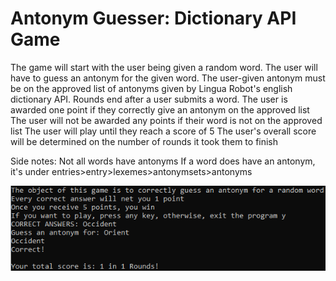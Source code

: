 # Antonym Guesser: Dictionary API Game

The game will start with the user being given a random word.
The user will have to guess an antonym for the given word.
The user-given antonym must be on the approved list of antonyms given by Lingua Robot's english dictionary API.
Rounds end after a user submits a word.
The user is awarded one point if they correctly give an antonym on the approved list
The user will not be awarded any points if their word is not on the approved list
The user will play until they reach a score of 5
The user's overall score will be determined on the number of rounds it took them to finish

Side notes:
Not all words have antonyms
If a word does have an antonym, it's under entries>entry>lexemes>antonymsets>antonyms

![](screenshots/outputScreenshot.png)